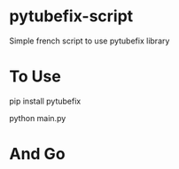 # pytubefix-script
Simple french script to use pytubefix library 

# To Use

pip install pytubefix

python main.py

# And Go
